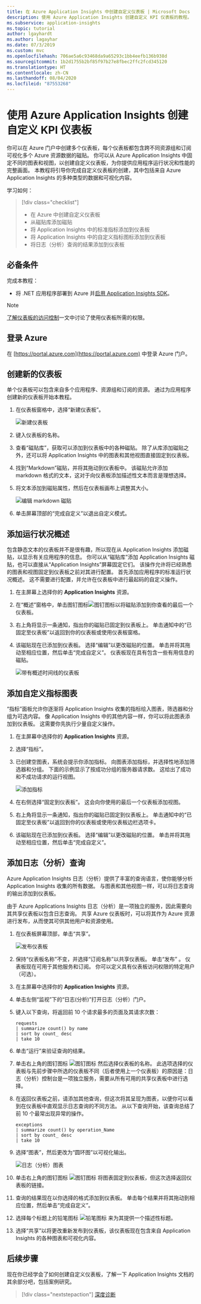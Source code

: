 ```yaml
---
title: 在 Azure Application Insights 中创建自定义仪表板 | Microsoft Docs
description: 使用 Azure Application Insights 创建自定义 KPI 仪表板的教程。
ms.subservice: application-insights
ms.topic: tutorial
author: lgayhardt
ms.author: lagayhar
ms.date: 07/3/2019
ms.custom: mvc
ms.openlocfilehash: 706ae5a6c93468da9a65293c1bb4eefb136b938d
ms.sourcegitcommit: 1b2d1755b2bf85f97b27e8fbec2ffc2fcd345120
ms.translationtype: HT
ms.contentlocale: zh-CN
ms.lasthandoff: 08/04/2020
ms.locfileid: "87553268"
---
```

# <a name="create-custom-kpi-dashboards-using-azure-application-insights"></a>使用 Azure Application Insights 创建自定义 KPI 仪表板

你可以在 Azure 门户中创建多个仪表板，每个仪表板都包含跨不同资源组和订阅可视化多个 Azure 资源数据的磁贴。  你可以从 Azure Application Insights 中固定不同的图表和视图，以创建自定义仪表板，为你提供应用程序运行状况和性能的完整画面。 本教程将引导你完成自定义仪表板的创建，其中包括来自 Azure Application Insights 的多种类型的数据和可视化内容。

 学习如何：

> [!div class="checklist"]
> * 在 Azure 中创建自定义仪表板
> * 从磁贴库添加磁贴
> * 将 Application Insights 中的标准指标添加到仪表板
> * 将 Application Insights 中的自定义指标图标添加到仪表板
> * 将日志（分析）查询的结果添加到仪表板

## <a name="prerequisites"></a>必备条件

完成本教程：

- 将 .NET 应用程序部署到 Azure 并[启用 Application Insights SDK](../app/asp-net.md)。

> [!NOTE]
> [了解仪表板的访问控制](https://docs.microsoft.com/azure/azure-portal/azure-portal-dashboard-share-access#understanding-access-control-for-dashboards)一文中讨论了使用仪表板所需的权限。

## <a name="sign-in-to-azure"></a>登录 Azure
在 [https://portal.azure.com](https://portal.azure.com) 中登录 Azure 门户。

## <a name="create-a-new-dashboard"></a>创建新的仪表板
单个仪表板可以包含来自多个应用程序、资源组和订阅的资源。  通过为应用程序创建新的仪表板开始本教程。  

1. 在仪表板窗格中，选择“新建仪表板”。

   ![新建仪表板](media/tutorial-app-dashboards/1newdashboard.png)

1. 键入仪表板的名称。
1. 查看“磁贴库”，获取可以添加到仪表板中的各种磁贴。  除了从库添加磁贴之外，还可以将 Application Insights 中的图表和其他视图直接固定到仪表板。
1. 找到“Markdown”磁贴，并将其拖动到仪表板中。  该磁贴允许添加 markdown 格式的文本，这对于向仪表板添加描述性文本而言是理想选择。
1. 将文本添加到磁贴属性，然后在仪表板画布上调整其大小。
    
    ![编辑 markdown 磁贴](media/tutorial-app-dashboards/2dashboard-text.png)

1. 单击屏幕顶部的“完成自定义”以退出自定义模式。

## <a name="add-health-overview"></a>添加运行状况概述
包含静态文本的仪表板并不是很有趣，所以现在从 Application Insights 添加磁贴，以显示有关应用程序的信息。  你可以从“磁贴库”添加 Application Insights 磁贴，也可以直接从“Application Insights”屏幕固定它们。  该操作允许将已经熟悉的图表和视图固定到仪表板之前对其进行配置。  首先添加应用程序的标准运行状况概述。  这不需要进行配置，并允许在仪表板中进行最起码的自定义操作。


1. 在主屏幕上选择你的 **Application Insights** 资源。
2. 在“概述”窗格中，单击图钉图标![图钉图标](media/tutorial-app-dashboards/pushpin.png)以将磁贴添加到你查看的最后一个仪表板。  
 
3. 右上角将显示一条通知，指出你的磁贴已固定到仪表板上。 单击通知中的“已固定至仪表板”以返回到你的仪表板或使用仪表板窗格。
4. 该磁贴现在已添加到仪表板。 选择“编辑”以更改磁贴的位置。 单击并将其拖动至相应位置，然后单击“完成自定义”。 仪表板现在具有包含一些有用信息的磁贴。

    ![带有概述时间线的仪表板](media/tutorial-app-dashboards/4dashboard-edit.png)

## <a name="add-custom-metric-chart"></a>添加自定义指标图表
“指标”面板允许你逐渐将 Application Insights 收集的指标绘入图表，筛选器和分组为可选内容。  像 Application Insights 中的其他内容一样，你可以将此图表添加到仪表板。  这需要你先执行少量自定义操作。

1. 在主屏幕中选择你的 **Application Insights** 资源。
1. 选择“指标”。  
2. 已创建空图表，系统会提示你添加指标。  向图表添加指标，并选择性地添加筛选器和分组。  下面的示例显示了按成功分组的服务器请求数。  这给出了成功和不成功请求的运行视图。

    ![添加指标](media/tutorial-app-dashboards/metrics.png)

4. 在右侧选择“固定到仪表板”。 这会向你使用的最后一个仪表板添加视图。

3.  右上角将显示一条通知，指出你的磁贴已固定到仪表板上。 单击通知中的“已固定至仪表板”以返回到你的仪表板或使用仪表板边栏选项卡。

4. 该磁贴现在已添加到仪表板。 选择“编辑”以更改磁贴的位置。 单击并将其拖动至相应位置，然后单击“完成自定义”。

## <a name="add-logs-analytics-query"></a>添加日志（分析）查询
Azure Application Insights 日志（分析）提供了丰富的查询语言，使你能够分析 Application Insights 收集的所有数据。 与图表和其他视图一样，可以将日志查询的输出添加到仪表板。

由于 Azure Applications Insights 日志（分析）是一项独立的服务，因此需要向其共享仪表板以包含日志查询。 共享 Azure 仪表板时，可以将其作为 Azure 资源进行发布，从而使其可供其他用户和资源使用。  

1. 在仪表板屏幕顶部，单击“共享”。

    ![发布仪表板](media/tutorial-app-dashboards/8dashboard-share.png)

2. 保持“仪表板名称”不变，并选择“订阅名称”以共享仪表板。  单击“发布” 。  仪表板现在可用于其他服务和订阅。  你可以定义具有仪表板访问权限的特定用户（可选）。
1. 在主屏幕中选择你的 **Application Insights** 资源。
2. 单击左侧“监视”下的“日志(分析)”打开日志（分析）门户。
3. 键入以下查询，将返回前 10 个请求最多的页面及其请求次数：

    ``` Kusto
    requests
    | summarize count() by name
    | sort by count_ desc
    | take 10
    ```

4. 单击“运行”来验证查询的结果。
5. 单击右上角的图钉图标 ![图钉图标](media/tutorial-app-dashboards/pushpin.png) 然后选择仪表板的名称。 此选项选择的仪表板与先前步骤中所选的仪表板不同（后者使用上一个仪表板）的原因是：日志（分析）控制台是一项独立服务，需要从所有可用的共享仪表板中进行选择。

5. 在返回仪表板之前，请添加其他查询，但这次将其呈现为图表，以便你可以看到在仪表板中直观显示日志查询的不同方法。 从以下查询开始，该查询总结了前 10 个最常出现异常的操作。

    ``` Kusto
    exceptions
    | summarize count() by operation_Name
    | sort by count_ desc
    | take 10
    ```

6. 选择“图表”，然后更改为“圆环图”以可视化输出。

    ![日志（分析）图表](media/tutorial-app-dashboards/11querychart.png)

6. 单击右上角的图钉图标 ![图钉图标](media/tutorial-app-dashboards/pushpin.png) 将图表固定到仪表板，但这次选择返回仪表板的链接。
4. 查询的结果现在以你选择的格式添加到仪表板。  单击每个结果并将其拖动到相应位置，然后单击“完成自定义”。
5. 选择每个标题上的铅笔图标 ![铅笔图标](media/tutorial-app-dashboards/pencil.png) 来为其提供一个描述性标题。

5. 选择“共享”以将更改重新发布到仪表板，该仪表板现在包含来自 Application Insights 的各种图表和可视化内容。


## <a name="next-steps"></a>后续步骤
现在你已经学会了如何创建自定义仪表板，了解一下 Application Insights 文档的其余部分吧，包括案例研究。

> [!div class="nextstepaction"]
> [深度诊断](../app/devops.md)

